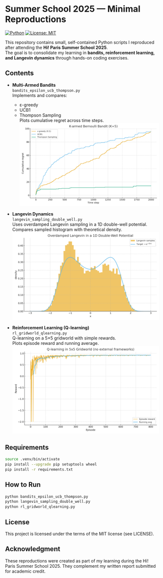 # Summer School 2025 — Minimal Reproductions

[![Python](https://img.shields.io/badge/Python-3.9%2B-blue)](https://www.python.org/downloads/release/python-390/)
[![License: MIT](https://img.shields.io/badge/License-MIT-green.svg)](LICENSE)

This repository contains small, self-contained Python scripts I reproduced after attending the **Hi! Paris Summer School 2025**.  
The goal is to consolidate my learning in **bandits, reinforcement learning, and Langevin dynamics** through hands-on coding exercises.

## Contents
- **Multi-Armed Bandits**  
  `bandits_epsilon_ucb_thompson.py`  
  Implements and compares:
  - ε-greedy
  - UCB1
  - Thompson Sampling  
  Plots cumulative regret across time steps.  
  ![Bandit result](bandit_cumulative_regret.png)

- **Langevin Dynamics**  
  `langevin_sampling_double_well.py`  
  Uses overdamped Langevin sampling in a 1D double-well potential.  
  Compares sampled histogram with theoretical density.  
  ![Langevin result](langevin_double_well.png)

- **Reinforcement Learning (Q-learning)**  
  `rl_gridworld_qlearning.py`  
  Q-learning on a 5×5 gridworld with simple rewards.  
  Plots episode reward and running average.  
  ![Q-learning result](gridworld_qlearning_rewards.png)

## Requirements
```bash
source .venv/bin/activate
pip install --upgrade pip setuptools wheel
pip install -r requirements.txt
```   

## How to Run
```bash
python bandits_epsilon_ucb_thompson.py
python langevin_sampling_double_well.py
python rl_gridworld_qlearning.py
```

## License
This project is licensed under the terms of the MIT license (see LICENSE).

## Acknowledgment
These reproductions were created as part of my learning during the Hi! Paris Summer School 2025.
They complement my written report submitted for academic credit.
